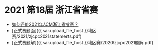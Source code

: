 # 2021 第18届 浙江省省赛

- [如何评价2021年ACM浙江省省赛？](https://www.zhihu.com/question/455125989)
- [正式赛题面]({{ var.upload_file_host }}地区赛/2021/zjcpc2021statements.pdf)
- [正式赛题解]({{ var.upload_file_host }}地区赛/2020/zjcpc2021题解.pdf)
